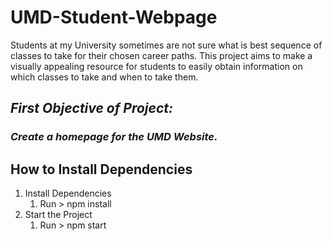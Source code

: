 # UMD-Student-Webpage
Students at my University sometimes are not sure what is best sequence of classes to take for their chosen career paths. This project aims to make a visually appealing resource for students to easily obtain information on which classes to take and when to take them.

## ***First Objective of Project:***
### ***Create a homepage for the UMD Website.***

## **How to Install Dependencies**

1.  Install Dependencies
    1. Run > npm install
2. Start the Project
    1. Run > npm start
 